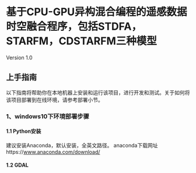 # 基于CPU-GPU异构混合编程的遥感数据时空融合程序，包括STDFA，STARFM，CDSTARFM三种模型
Version 1.0

## 上手指南
以下指南将帮助你在本地机器上安装和运行该项目，进行开发和测试。关于如何将该项目部署到在线环境，请参考部署小节。

### 1、windows10下环境部署步骤
#### 1.1 Python安装
建议安装Anaconda，默认安装，全英文路径。
anaconda下载网址https://www.anaconda.com/download/

#### 1.2 GDAL

